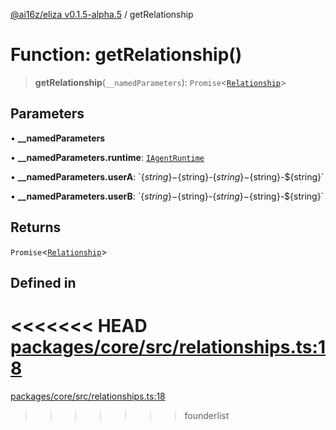 [@ai16z/eliza v0.1.5-alpha.5](../index.md) / getRelationship

# Function: getRelationship()

> **getRelationship**(`__namedParameters`): `Promise`\<[`Relationship`](../interfaces/Relationship.md)\>

## Parameters

• **\_\_namedParameters**

• **\_\_namedParameters.runtime**: [`IAgentRuntime`](../interfaces/IAgentRuntime.md)

• **\_\_namedParameters.userA**: \`$\{string\}-$\{string\}-$\{string\}-$\{string\}-$\{string\}\`

• **\_\_namedParameters.userB**: \`$\{string\}-$\{string\}-$\{string\}-$\{string\}-$\{string\}\`

## Returns

`Promise`\<[`Relationship`](../interfaces/Relationship.md)\>

## Defined in

<<<<<<< HEAD
[packages/core/src/relationships.ts:18](https://github.com/ai16z/eliza/blob/main/packages/core/src/relationships.ts#L18)
=======
[packages/core/src/relationships.ts:18](https://github.com/konstantine25b/eliza/blob/main/packages/core/src/relationships.ts#L18)
>>>>>>> founderlist
